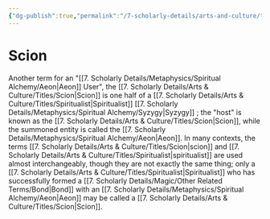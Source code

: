 ```yaml
---
{"dg-publish":true,"permalink":"/7-scholarly-details/arts-and-culture/titles/scion/","noteIcon":""}
---
```


# Scion

Another term for an "[[7. Scholarly Details/Metaphysics/Spiritual Alchemy/Aeon\|Aeon]] User", the [[7. Scholarly Details/Arts & Culture/Titles/Scion\|Scion]] is one half of a [[7. Scholarly Details/Arts & Culture/Titles/Spiritualist\|Spiritualist]] [[7. Scholarly Details/Metaphysics/Spiritual Alchemy/Syzygy\|Syzygy]] ; the "host" is known as the [[7. Scholarly Details/Arts & Culture/Titles/Scion\|Scion]], while the summoned entity is called the [[7. Scholarly Details/Metaphysics/Spiritual Alchemy/Aeon\|Aeon]]. In many contexts, the terms [[7. Scholarly Details/Arts & Culture/Titles/Scion\|scion]] and [[7. Scholarly Details/Arts & Culture/Titles/Spiritualist\|spiritualist]] are used almost interchangeably, though they are not exactly the same thing; only a [[7. Scholarly Details/Arts & Culture/Titles/Spiritualist\|Spiritualist]] who has successfully formed a [[7. Scholarly Details/Magic/Other Related Terms/Bond\|Bond]] with an [[7. Scholarly Details/Metaphysics/Spiritual Alchemy/Aeon\|Aeon]] may be called a [[7. Scholarly Details/Arts & Culture/Titles/Scion\|Scion]]. 